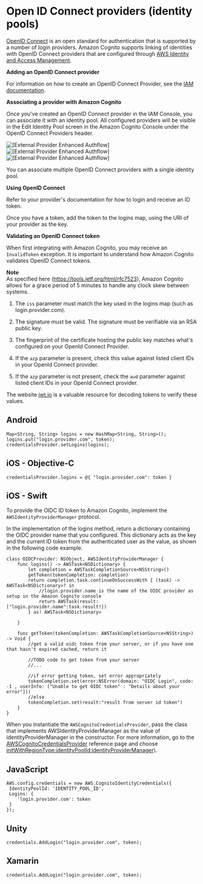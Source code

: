 # Open ID Connect providers \(identity pools\)<a name="open-id"></a>

[OpenID Connect](http://openid.net/connect/) is an open standard for authentication that is supported by a number of login providers\. Amazon Cognito supports linking of identities with OpenID Connect providers that are configured through [AWS Identity and Access Management](http://aws.amazon.com/iam/)\.

**Adding an OpenID Connect provider**

For information on how to create an OpenID Connect Provider, see the [IAM documentation](https://docs.aws.amazon.com/IAM/latest/UserGuide/identity-providers-oidc.html)\.

**Associating a provider with Amazon Cognito**

Once you've created an OpenID Connect provider in the IAM Console, you can associate it with an identity pool\. All configured providers will be visible in the Edit Identity Pool screen in the Amazon Cognito Console under the OpenID Connect Providers header\.

![\[External Provider Enhanced Authflow\]](http://docs.aws.amazon.com/cognito/latest/developerguide/)![\[External Provider Enhanced Authflow\]](http://docs.aws.amazon.com/cognito/latest/developerguide/)![\[External Provider Enhanced Authflow\]](http://docs.aws.amazon.com/cognito/latest/developerguide/)

You can associate multiple OpenID Connect providers with a single identity pool\.

**Using OpenID Connect**

Refer to your provider's documentation for how to login and receive an ID token\.

Once you have a token, add the token to the logins map, using the URI of your provider as the key\.

**Validating an OpenID Connect token**

When first integrating with Amazon Cognito, you may receive an `InvalidToken` exception\. It is important to understand how Amazon Cognito validates OpenID Connect tokens\.

**Note**  
As specified here \([https://tools\.ietf\.org/html/rfc7523](https://tools.ietf.org/html/rfc7523)\), Amazon Cognito allows for a grace period of 5 minutes to handle any clock skew between systems\.

1. The `iss` parameter must match the key used in the logins map \(such as login\.provider\.com\)\.

1. The signature must be valid\. The signature must be verifiable via an RSA public key\.

1. The fingerprint of the certificate hosting the public key matches what's configured on your OpenId Connect Provider\.

1. If the `azp` parameter is present, check this value against listed client IDs in your OpenId Connect provider\.

1. If the `azp` parameter is not present, check the `aud` parameter against listed client IDs in your OpenId Connect provider\.

The website [jwt\.io](http://jwt.io/) is a valuable resource for decoding tokens to verify these values\.

## Android<a name="set-up-open-id-1.android"></a>

```
Map<String, String> logins = new HashMap<String, String>();
logins.put("login.provider.com", token);
credentialsProvider.setLogins(logins);
```

## iOS \- Objective\-C<a name="set-up-open-id-1.ios-objc"></a>

```
credentialsProvider.logins = @{ "login.provider.com": token }
```

## iOS \- Swift<a name="set-up-open-id-1.ios-swift"></a>

To provide the OIDC ID token to Amazon Cognito, implement the `AWSIdentityProviderManager` protocol\.

In the implementation of the logins method, return a dictionary containing the OIDC provider name that you configured\. This dictionary acts as the key and the current ID token from the authenticated user as the value, as shown in the following code example\.

```
class OIDCProvider: NSObject, AWSIdentityProviderManager {
    func logins() -> AWSTask<NSDictionary> {
        let completion = AWSTaskCompletionSource<NSString>()
        getToken(tokenCompletion: completion)
        return completion.task.continueOnSuccessWith { (task) -> AWSTask<NSDictionary>? in
            //login.provider.name is the name of the OIDC provider as setup in the Amazon Cognito console
            return AWSTask(result:["login.provider.name":task.result!])
        } as! AWSTask<NSDictionary>

    }

    func getToken(tokenCompletion: AWSTaskCompletionSource<NSString>) -> Void {
        //get a valid oidc token from your server, or if you have one that hasn't expired cached, return it

        //TODO code to get token from your server
        //...

        //if error getting token, set error appropriately
        tokenCompletion.set(error:NSError(domain: "OIDC Login", code: -1 , userInfo: ["Unable to get OIDC token" : "Details about your error"]))
        //else
        tokenCompletion.set(result:"result from server id token")
    }
}
```

When you instantiate the `AWSCognitoCredentialsProvider`, pass the class that implements AWSIdentityProviderManager as the value of identityProviderManager in the constructor\. For more information, go to the [AWSCognitoCredentialsProvider](http://docs.aws.amazon.com/AWSiOSSDK/latest/Classes/AWSCognitoCredentialsProvider.html) reference page and choose [initWithRegionType:identityPoolId:identityProviderManager](http://docs.aws.amazon.com/AWSiOSSDK/latest/Classes/AWSCognitoCredentialsProvider.html#/api/name/initWithRegionType:identityPoolId:identityProviderManager:)\.

## JavaScript<a name="set-up-open-id-1.javascript"></a>

```
AWS.config.credentials = new AWS.CognitoIdentityCredentials({
 IdentityPoolId: 'IDENTITY_POOL_ID',
 Logins: {
    'login.provider.com': token
 }
});
```

## Unity<a name="set-up-open-id-1.unity"></a>

```
credentials.AddLogin("login.provider.com", token);
```

## Xamarin<a name="set-up-open-id-1.xamarin"></a>

```
credentials.AddLogin("login.provider.com", token);
```